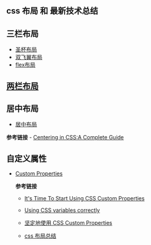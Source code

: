 ## css 布局 和 最新技术总结 ##



## 三栏布局 ##
   - [圣杯布局](./圣杯布局/)
   - [双飞翼布局](./双飞翼布局/)
   - [flex布局](./flex布局)

## [两栏布局](./两栏布局) ##

## 居中布局 ##
   - [居中布局](./居中布局/)

   **参考链接**
       - [Centering in CSS:A Complete Guide](https://css-tricks.com/centering-css-complete-guide/)

## 自定义属性 ##
  - [Custom Properties](./自定义属性)

    **参考链接**
    - [It's Time To Start Using CSS Custom Properties](https://www.smashingmagazine.com/2017/04/start-using-css-custom-properties/)
    - [Using CSS variables correctly](https://madebymike.com.au/writing/using-css-variables/)

    - [坚定地使用 CSS Custom Properties](https://qianduan.group/posts/5a38d32f485c1a4c84948ceb)
    - [css 布局总结](http://brianway.github.io/2017/05/18/css-layout-classical-problems/)
